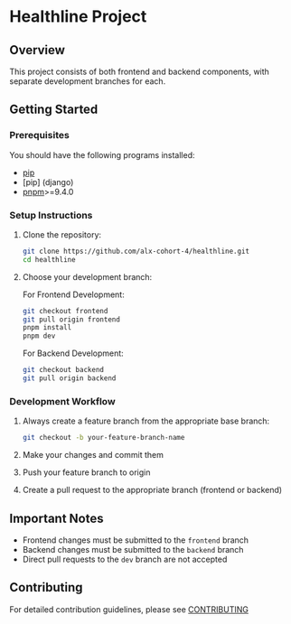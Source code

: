 # Healthline Project

## Overview

This project consists of both frontend and backend components, with separate development branches for each.

## Getting Started

### Prerequisites

You should have the following programs installed:

- [pip](django)
- [pip] (django)
- [pnpm](https://pnpm.io/)>=9.4.0

### Setup Instructions

1. Clone the repository:

   ```sh
   git clone https://github.com/alx-cohort-4/healthline.git
   cd healthline
   ```

2. Choose your development branch:

   For Frontend Development:

   ```sh
   git checkout frontend
   git pull origin frontend
   pnpm install
   pnpm dev
   ```

   For Backend Development:

   ```sh
   git checkout backend
   git pull origin backend
   ```

### Development Workflow

1. Always create a feature branch from the appropriate base branch:

   ```sh
   git checkout -b your-feature-branch-name
   ```

2. Make your changes and commit them
3. Push your feature branch to origin
4. Create a pull request to the appropriate branch (frontend or backend)

## Important Notes

- Frontend changes must be submitted to the `frontend` branch
- Backend changes must be submitted to the `backend` branch
- Direct pull requests to the `dev` branch are not accepted

## Contributing

For detailed contribution guidelines, please see [CONTRIBUTING](./CONTRIBUTING.md)
